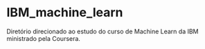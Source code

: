 # IBM_machine_learn
Diretório direcionado ao estudo do curso de Machine Learn da IBM ministrado pela Coursera.
